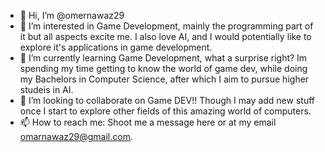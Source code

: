- 👋 Hi, I’m @omernawaz29
- 👀 I’m interested in Game Development, mainly the programming part of it but all aspects excite me. I also love AI, and I would potentially like to explore it's applications in game development.
- 🌱 I’m currently learning Game Development, what a surprise right? Im spending my time getting to know the world of game dev, while doing my Bachelors in Computer Science, after which I aim to pursue higher studeis in AI.
- 💞️ I’m looking to collaborate on Game DEV!! Though I may add new stuff once I start to explore other fields of this amazing world of computers.
- 📫 How to reach me: Shoot me a message here or at my email omarnawaz29@gmail.com. 

<!---
omernawaz29/omernawaz29 is a ✨ special ✨ repository because its `README.md` (this file) appears on your GitHub profile.
You can click the Preview link to take a look at your changes.
--->
